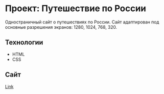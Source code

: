# Проект: Путешествие по России
Одностраничный сайт о путешествиях по России.
Сайт адаптирован под основные разрешения экранов: 1280, 1024, 768, 320.

## Технологии
* HTML
* CSS

## Сайт
[Link](#)
